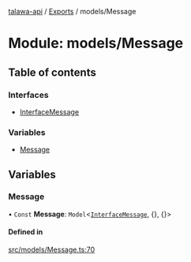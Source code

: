 [talawa-api](../README.md) / [Exports](../modules.md) / models/Message

# Module: models/Message

## Table of contents

### Interfaces

- [InterfaceMessage](../interfaces/models_Message.InterfaceMessage.md)

### Variables

- [Message](models_Message.md#message)

## Variables

### Message

• `Const` **Message**: `Model`\<[`InterfaceMessage`](../interfaces/models_Message.InterfaceMessage.md), {}, {}\>

#### Defined in

[src/models/Message.ts:70](https://github.com/PalisadoesFoundation/talawa-api/blob/7fc03c3/src/models/Message.ts#L70)
